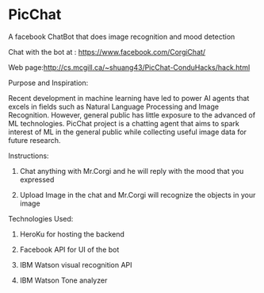 # PicChat
A facebook ChatBot that does image recognition and mood detection

Chat with the bot at : https://www.facebook.com/CorgiChat/

Web page:http://cs.mcgill.ca/~shuang43/PicChat-ConduHacks/hack.html

Purpose and Inspiration:

Recent development in machine learning have led to power AI agents that excels in fields such as Natural Language Processing and Image Recognition. However, general public has little exposure to the advanced of ML technologies. PicChat project is a chatting agent that aims to spark interest of ML in the general public while collecting useful image data for future research.


Instructions:
1. Chat anything with Mr.Corgi and he will reply with the mood that you expressed

2. Upload Image in the chat and Mr.Corgi will recognize the objects in your image 


Technologies Used:
1. HeroKu for hosting the backend 

2. Facebook API for UI of the bot

3. IBM Watson visual recognition API

4. IBM Watson Tone analyzer 




